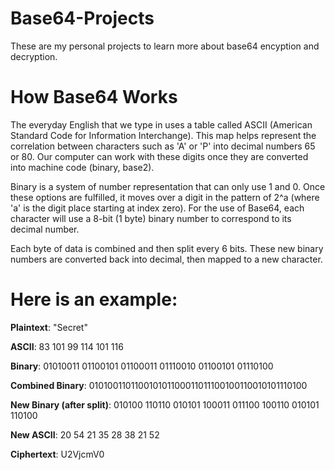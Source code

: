 # Base64-Projects
These are my personal projects to learn more about base64 encyption and decryption. 

# How Base64 Works

The everyday English that we type in uses a table called ASCII (American Standard Code for Information Interchange). This map helps represent the correlation between characters such as 'A' or 'P' into decimal numbers 65 or 80. Our computer can work with these digits once they are converted into machine code (binary, base2). 

Binary is a system of number representation that can only use 1 and 0. Once these options are fulfilled, it moves over a digit in the pattern of 2^a (where 'a' is the digit place starting at index zero). For the use of Base64, each character will use a 8-bit (1 byte) binary number to correspond to its decimal number. 

Each byte of data is combined and then split every 6 bits. These new binary numbers are converted back into decimal, then mapped to a new character.

# Here is an example:

<b>Plaintext</b>: "Secret"

<b>ASCII</b>: 83 101 99 114 101 116

<b>Binary</b>: 01010011 01100101 01100011 01110010 01100101 01110100

<b>Combined Binary</b>: 010100110110010101100011011100100110010101110100

<b>New Binary (after split)</b>: 010100 110110 010101 100011 011100 100110 010101 110100

<b>New ASCII</b>: 20 54 21 35 28 38 21 52

<b>Ciphertext</b>: U2VjcmV0
